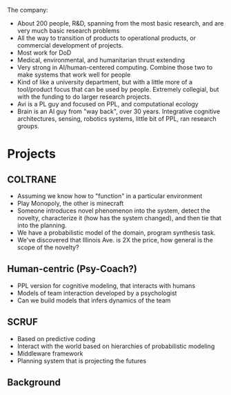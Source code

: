 The company:
* About 200 people, R&D, spanning from the most basic research,
  and are very much basic research problems
* All the way to transition of products to operational products,
  or commercial development of projects.
* Most work for DoD
* Medical, environmental, and humanitarian thrust extending
* Very strong in AI/human-centered computing. Combine those two to
  make systems that work well for people
* Kind of like a university department, but with a little more of a
  tool/product focus that can be used by people. Extremely collegial,
  but with the funding to do larger research projects.
* Avi is a PL guy and focused on PPL, and computational ecology
* Brain is an AI guy from "way back", over 30 years. Integrative cognitive
  architectures, sensing, robotics systems, little bit of PPL, ran research
  groups.

# Projects
## COLTRANE
* Assuming we know how to "function" in a particular environment
* Play Monopoly, the other is minecraft
* Someone introduces novel phenomenon into the system, detect the novelty,
  characterize it (how has the system changed), and then tie that into the
  planning.
* We have a probabilistic model of the domain, program synthesis task.
* We've discovered that Illinois Ave. is 2X the price, how general is the scope
  of the novelty?

## Human-centric (Psy-Coach?)
* PPL version for cognitive modeling, that interacts with humans
* Models of team interaction developed by a psychologist
* Can we build models that infers dynamics of the team

## SCRUF
* Based on predictive coding
* Interact with the world based on hierarchies of probabilistic modeling
* Middleware framework
* Planning system that is projecting the futures

## Background
